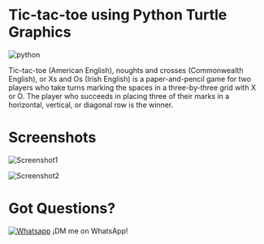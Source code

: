 # Tic-tac-toe using Python Turtle Graphics
![python](http://ForTheBadge.com/images/badges/made-with-python.svg)

Tic-tac-toe (American English), noughts and crosses (Commonwealth English), or Xs and Os (Irish English) is a paper-and-pencil game for two players who take turns marking the spaces in a three-by-three grid with X or O. The player who succeeds in placing three of their marks in a horizontal, vertical, or diagonal row is the winner.

# Screenshots
![Screenshot1](https://user-images.githubusercontent.com/98543992/152632123-c5ca5b9a-00a0-4ca3-bc72-97e490d73097.png)

![Screenshot2](https://user-images.githubusercontent.com/98543992/152632183-6bde789d-0602-46a5-b02f-b8fa7bfaf0b1.png)

# Got Questions?
[![Whatsapp](https://upload.wikimedia.org/wikipedia/commons/thumb/6/6b/WhatsApp.svg/40px-WhatsApp.svg.png)](https://api.whatsapp.com/send?phone=917980369670&text=)
¡DM me on WhatsApp!

